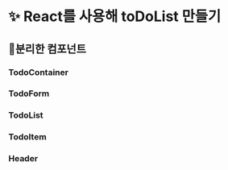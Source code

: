 #  ✨ React를 사용해 toDoList 만들기

## 📍분리한 컴포넌트
### TodoContainer
### TodoForm
### TodoList
### TodoItem
### Header